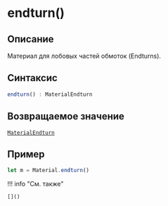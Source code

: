 # endturn()

## Описание
Материал для лобовых частей обмоток (Endturns).

## Синтаксис
```javascript
endturn() : MaterialEndturn
``` 

## Возвращаемое значение
[`MaterialEndturn`]()

## Пример
``` javascript linenums="1"
let m = Material.endturn()
``` 

!!! info "См. также"

    []()
